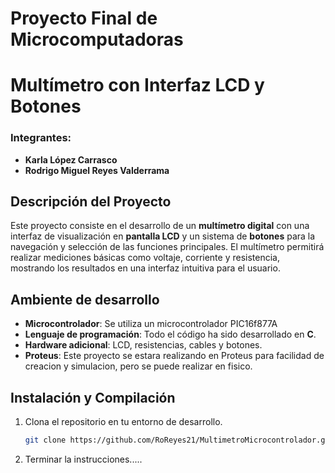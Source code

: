 # Proyecto Final de Microcomputadoras
# Multímetro con Interfaz LCD y Botones

### Integrantes:
- **Karla López Carrasco**
- **Rodrigo Miguel Reyes Valderrama**

## Descripción del Proyecto

Este proyecto consiste en el desarrollo de un **multímetro digital** con una interfaz de visualización en **pantalla LCD** y un sistema de **botones** para la navegación y selección de las funciones principales. El multímetro permitirá realizar mediciones básicas como voltaje, corriente y resistencia, mostrando los resultados en una interfaz intuitiva para el usuario.

## Ambiente de desarrollo

- **Microcontrolador**: Se utiliza un microcontrolador PIC16f877A
- **Lenguaje de programación**: Todo el código ha sido desarrollado en **C**.
- **Hardware adicional**: LCD, resistencias, cables y botones.
- **Proteus**: Este proyecto se estara realizando en Proteus para facilidad de creacion y simulacion, pero se puede realizar en fisico.


## Instalación y Compilación

1. Clona el repositorio en tu entorno de desarrollo.
   ```bash
   git clone https://github.com/RoReyes21/MultimetroMicrocontrolador.git
2. Terminar la instrucciones.....